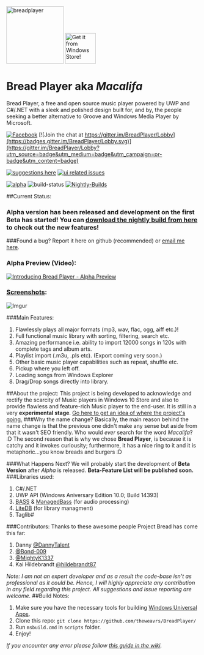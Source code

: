 <dl>
  <a href="https://breadplayer.com/"><img height="150" src="http://i.imgur.com/PNMSGUr.png" title="breadplayer"/></a>
  <a href="https://www.microsoft.com/en-gb/store/p/bread-player/9nblggh42srx/"><img height="80" src="https://assets.windowsphone.com/f2f77ec7-9ba9-4850-9ebe-77e366d08adc/English_Get_it_Win_10_InvariantCulture_Default.png" title="Get it from Windows Store!" alt="Get it from Windows Store!"/></a>
  <h1>Bread Player aka <em>Macalifa</em></h1>
  <p>Bread Player, a free and open source music player powered by UWP and C#/.NET with a sleek and polished design built for, and by, the people seeking a better alternative to Groove and Windows Media Player by Microsoft.</p>
</dl> 

[![Facebook](https://img.shields.io/badge/like%20us%20on-facebook-blue.svg)](https://www.facebook.com/yourbreadplayer/)
[![Join the chat at https://gitter.im/BreadPlayer/Lobby](https://badges.gitter.im/BreadPlayer/Lobby.svg)](https://gitter.im/BreadPlayer/Lobby?utm_source=badge&utm_medium=badge&utm_campaign=pr-badge&utm_content=badge)
 
[![suggestions here](https://img.shields.io/badge/give%20your-suggestions%20here-orange.svg)](https://github.com/theweavrs/BreadPlayer/issues/17)
[![ui related issues](https://img.shields.io/badge/ui%20related-issues%20here-brightgreen.svg)](https://github.com/theweavrs/BreadPlayer/issues/21)
 
[![alpha](https://img.shields.io/badge/alpha-v1.1.0-red.svg)](https://github.com/theweavrs/BreadPlayer/releases/tag/v0.1.1-alpha)
![build-status](https://ci.appveyor.com/api/projects/status/hphdwx2riesha37e?svg=true)
[![Nightly-Builds](https://img.shields.io/badge/download-nightly%20build-brightgreen.svg)](https://ci.appveyor.com/api/projects/theweavrs/BreadPlayer/artifacts/BreadPlayer.Views.UWP/AppPackages/BreadPlayer.Views.UWP_1.1.0.0_Test/BreadPlayer.Views.UWP_1.1.0.0_x86_x64_arm.appxbundle)

##Current Status:
### Alpha version has been released and development on the first Beta has started! You can [download the nightly build from here](https://ci.appveyor.com/api/projects/theweavrs/BreadPlayer/artifacts/BreadPlayer.Views.UWP/AppPackages/BreadPlayer.Views.UWP_1.1.0.0_Test/BreadPlayer.Views.UWP_1.1.0.0_x86_x64_arm.appxbundle) to check out the new features! 

###Found a bug? Report it here on github (recommended) or [email me here](mailto:enkaboot@gmail.com). 

### Alpha Preview (Video):
[![Introducing Bread Player - Alpha Preview](http://i.imgur.com/DOhQP0A.png)](https://www.youtube.com/watch?v=xFeIf0GnvaM)
### [Screenshots](https://github.com/theweavrs/BreadPlayer/wiki/Screenshots):
![Imgur](http://i.imgur.com/5lUUhBH.jpg)

###Main Features:
1. Flawlessly plays all major formats (mp3, wav, flac, ogg, aiff etc.)! 
2. Full functional music library with sorting, filtering, search etc.
3. Amazing performance i.e. ability to import 12000 songs in 120s with complete tags and album arts.
4. Playlist import (.m3u, .pls etc). (Export coming very soon.)
5. Other basic music player capabilities such as repeat, shuffle etc.
6. Pickup where you left off.
7. Loading songs from Windows Explorer
8. Drag/Drop songs directly into library.

##About the project:
This project is being developed to acknowledge and rectify the scarcity of Music players in Windows 10 Store and also to provide flawless and feature-rich Music player to the end-user. It is still in a very **experimental stage**. [Go here to get an idea of where the project's going.](https://github.com/theweavrs/BreadPlayer/wiki/Road-to-the-first-release)
###Why the name change?
Basically, the main reason behind the name change is that the previous one didn't make any sense but aside from that it wasn't SEO friendly. Who would _ever_ search for the word _Macalifa_? :D The second reason that is why we chose **Bread Player**, is because it is catchy and it invokes curiousity; furthermore, it has a nice ring to it and it is metaphoric...you know breads and burgers :D

###What Happens Next?
We will probably start the development of **Beta Version** after _Alpha_ is released. **Beta-Feature List will be published soon.** 
###Libraries used:
1. C#/.NET
2. UWP API (Windows Aniversary Edition 10.0; Build 14393)
2. [BASS](http://www.un4seen.com/bass.html) & [ManagedBass](https://github.com/ManagedBass/ManagedBass) (for audio processing)
3. [LiteDB](https://github.com/mbdavid/LiteDB) (for library managment)
4. Taglib#

###Contributors:
Thanks to these awesome people Project Bread has come this far:

1. Danny [@DannyTalent](https://github.com/DannyTalent)
2. [@Bond-009](https://github.com/Bond-009)
3. [@MightyK1337](https://github.com/MightyK1337)
4. Kai Hildebrandt [@hildebrandt87](https://github.com/hildebrandt87)

_Note: I am not an expert developer and as a result the code-base isn't as professional as it could be. Hence, I will highly appreciate any contribution in any field regarding this project. All suggestions and issue reporting are welcome._
##Build Notes:
1. Make sure you have the necessary tools for building [Windows Universal Apps](https://dev.windows.com/en-us/develop/building-universal-Windows-apps).
2. Clone this repo:  `git clone https://github.com/theweavrs/BreadPlayer/`
3. Run `msbuild.cmd` in `scripts` folder.
4. Enjoy!

_If you encounter any error please follow [this guide in the wiki](https://github.com/theweavrs/BreadPlayer/wiki/How-To-Build-Bread-Player)._
